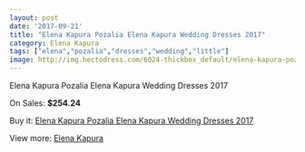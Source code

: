 ```yaml
---
layout: post
date: '2017-09-21'
title: "Elena Kapura Pozalia Elena Kapura Wedding Dresses 2017"
category: Elena Kapura
tags: ["elena","pozalia","dresses","wedding","little"]
image: http://img.hectodress.com/6024-thickbox_default/elena-kapura-pozalia-elena-kapura-wedding-dresses-2013.jpg
---
```

Elena Kapura Pozalia Elena Kapura Wedding Dresses 2017

On Sales: **$254.24**
<a href="https://www.hectodress.com/elena-kapura/2948-elena-kapura-pozalia-elena-kapura-wedding-dresses-2013.html"><amp-img layout="responsive" width="600" height="600" src="//img.hectodress.com/6024-thickbox_default/elena-kapura-pozalia-elena-kapura-wedding-dresses-2013.jpg" alt="Elena Kapura Pozalia Elena Kapura Wedding Dresses 2017 0" /></a>
<a href="https://www.hectodress.com/elena-kapura/2948-elena-kapura-pozalia-elena-kapura-wedding-dresses-2013.html"><amp-img layout="responsive" width="600" height="600" src="//img.hectodress.com/6025-thickbox_default/elena-kapura-pozalia-elena-kapura-wedding-dresses-2013.jpg" alt="Elena Kapura Pozalia Elena Kapura Wedding Dresses 2017 1" /></a>

Buy it: [Elena Kapura Pozalia Elena Kapura Wedding Dresses 2017](https://www.hectodress.com/elena-kapura/2948-elena-kapura-pozalia-elena-kapura-wedding-dresses-2013.html "Elena Kapura Pozalia Elena Kapura Wedding Dresses 2017")

View more: [Elena Kapura](https://www.hectodress.com/51-elena-kapura "Elena Kapura")
